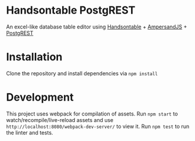 # Handsontable PostgREST
An excel-like database table editor using [Handsontable](http://handsontable.com) + 
[AmpersandJS](http://ampersandjs.com) + [PostgREST](http://postgrest.com)

# Installation
Clone the repository and install dependencies via `npm install`

# Development
This project uses webpack for compilation of assets. Run `npm start` to watch/recompile/live-reload assets
and use `http://localhost:8080/webpack-dev-server/` to view it. Run `npm test` to run the linter and tests.